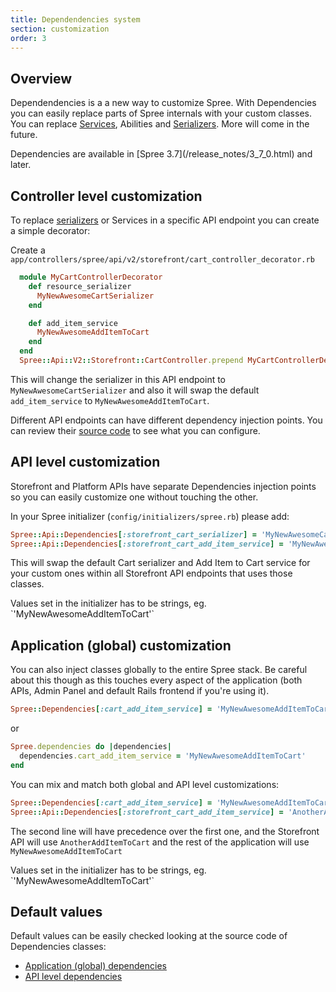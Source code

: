 ```yaml
---
title: Dependendencies system
section: customization
order: 3
---
```


## Overview

Dependendencies is a a new way to customize Spree. With Dependencies you can easily replace parts of Spree internals with your custom classes. You can replace [Services](https://github.com/spree/spree/tree/master/core/app/services/spree), Abilities and [Serializers](https://github.com/spree/spree/tree/master/api/app/serializers/spree/v2). More will come in the future.

<alert kind="warning">
  Dependencies are available in [Spree 3.7](/release_notes/3_7_0.html) and later.
</alert>

## Controller level customization

To replace [serializers](https://github.com/Netflix/fast_jsonapi) or Services in a specific API endpoint you can create a simple decorator:

Create a `app/controllers/spree/api/v2/storefront/cart_controller_decorator.rb`
```ruby
  module MyCartControllerDecorator
    def resource_serializer
      MyNewAwesomeCartSerializer
    end

    def add_item_service
      MyNewAwesomeAddItemToCart
    end
  end
  Spree::Api::V2::Storefront::CartController.prepend MyCartControllerDecorator
```

This will change the serializer in this API endpoint to `MyNewAwesomeCartSerializer` and also it will swap the default `add_item_service` to `MyNewAwesomeAddItemToCart`.

Different API endpoints can have different dependency injection points. You can review their [source code](https://github.com/spree/spree/tree/master/api/app/controllers/spree/api/v2) to see what you can configure.

## API level customization

Storefront and Platform APIs have separate Dependencies injection points so you can easily customize one without touching the other.

In your Spree initializer (`config/initializers/spree.rb`) please add:

```ruby
Spree::Api::Dependencies[:storefront_cart_serializer] = 'MyNewAwesomeCartSerializer'
Spree::Api::Dependencies[:storefront_cart_add_item_service] = 'MyNewAwesomeAddItemToCart'
```

This will swap the default Cart serializer and Add Item to Cart service for your custom ones within all Storefront API endpoints that uses those classes.

<alert kind="warning">
  Values set in the initializer has to be strings, eg. `'MyNewAwesomeAddItemToCart'`
</alert>

## Application (global) customization

You can also inject classes globally to the entire Spree stack. Be careful about this though as this touches every aspect of the application (both APIs, Admin Panel and default Rails frontend if you're using it).

```ruby
Spree::Dependencies[:cart_add_item_service] = 'MyNewAwesomeAddItemToCart'
```

or

```ruby
Spree.dependencies do |dependencies|
  dependencies.cart_add_item_service = 'MyNewAwesomeAddItemToCart'
end
```

You can mix and match both global and API level customizations:

```ruby
Spree::Dependencies[:cart_add_item_service] = 'MyNewAwesomeAddItemToCart'
Spree::Api::Dependencies[:storefront_cart_add_item_service] = 'AnotherAddItemToCart'
```

The second line will have precedence over the first one, and the Storefront API will use `AnotherAddItemToCart` and the rest of the application will use `MyNewAwesomeAddItemToCart`

<alert kind="warning">
  Values set in the initializer has to be strings, eg. `'MyNewAwesomeAddItemToCart'`
</alert>

## Default values

Default values can be easily checked looking at the source code of Dependencies classes:

- [Application (global) dependencies](https://github.com/spree/spree/blob/master/core/app/models/spree/app_dependencies.rb)
- [API level dependencies](https://github.com/spree/spree/blob/master/api/app/models/spree/api_dependencies.rb)
